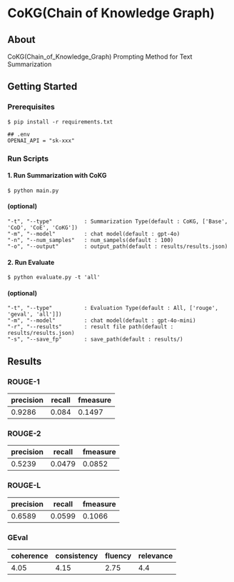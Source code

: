 # CoKG(Chain of Knowledge Graph)


## About

CoKG(Chain_of_Knowledge_Graph) Prompting Method for Text Summarization

## Getting Started


### Prerequisites
```shell
$ pip install -r requirements.txt
```

```shell
## .env
OPENAI_API = "sk-xxx"
```

### Run Scripts


#### 1. **Run Summarization with CoKG**
```shell
$ python main.py
```

#### (optional)
```shell
"-t", "--type"          : Summarization Type(default : CoKG, ['Base', 'CoD', 'CoE', 'CoKG'])
"-m", "--model"         : chat model(default : gpt-4o)
"-n", "--num_samples"   : num_sampels(default : 100)
"-o", "--output"        : output_path(default : results/results.json)
```

#### 2. **Run Evaluate**
```shell
$ python evaluate.py -t 'all'
```

#### (optional)
```shell
"-t", "--type"          : Evaluation Type(default : All, ['rouge', 'geval', 'all']])
"-m", "--model"         : chat model(default : gpt-4o-mini)
"-r", "--results"       : result file path(default : results/results.json)
"-s", "--save_fp"       : save_path(default : results/)
```

## Results

### ROUGE-1
| precision | recall | fmeasure |
|-----------|--------|----------|
| 0.9286    | 0.084  | 0.1497   |
### ROUGE-2
| precision | recall | fmeasure |
|-----------|--------|----------|
| 0.5239    | 0.0479 | 0.0852   |
### ROUGE-L
| precision | recall | fmeasure |
|-----------|--------|----------|
| 0.6589    | 0.0599 | 0.1066   |
### GEval
| coherence | consistency | fluency | relevance |
|-----------|-------------|---------|-----------|
| 4.05      | 4.15        | 2.75    | 4.4       |
